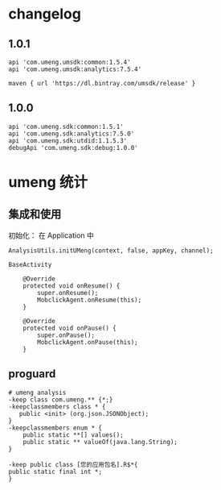 

# changelog

## 1.0.1

```
api 'com.umeng.umsdk:common:1.5.4'
api 'com.umeng.umsdk:analytics:7.5.4'

maven { url 'https://dl.bintray.com/umsdk/release' }
```

## 1.0.0

```
api 'com.umeng.sdk:common:1.5.1'
api 'com.umeng.sdk:analytics:7.5.0'
api 'com.umeng.sdk:utdid:1.1.5.3'
debugApi 'com.umeng.sdk:debug:1.0.0'
```


# umeng 统计

## 集成和使用

初始化： 在 Application 中

```
AnalysisUtils.initUMeng(context, false, appKey, channel);
```

`BaseActivity`

```
    @Override
    protected void onResume() {
        super.onResume();
        MobclickAgent.onResume(this);
    }

    @Override
    protected void onPause() {
        super.onPause();
        MobclickAgent.onPause(this);
    }
```

## proguard

```
# umeng analysis
-keep class com.umeng.** {*;}
-keepclassmembers class * {
   public <init> (org.json.JSONObject);
}
-keepclassmembers enum * {
    public static **[] values();
    public static ** valueOf(java.lang.String);
}

-keep public class [您的应用包名].R$*{
public static final int *;
}
```




